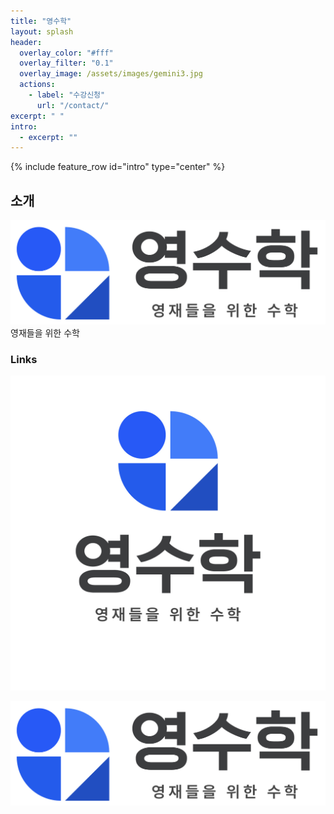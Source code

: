 ```yaml
---
title: "영수학"
layout: splash
header:
  overlay_color: "#fff"
  overlay_filter: "0.1"
  overlay_image: /assets/images/gemini3.jpg
  actions:
    - label: "수강신청"
      url: "/contact/"
excerpt: " "
intro:
  - excerpt: ""
---
```


{% include feature_row id="intro" type="center" %}

## 소개
![sitemainblue](/assets/images/sitemainblue.jpg)
영재들을 위한 수학

### Links

![0math-logo](/assets/images/0math-logo.jpg)

![sitemainblue](/assets/images/sitemainblue.jpg)
